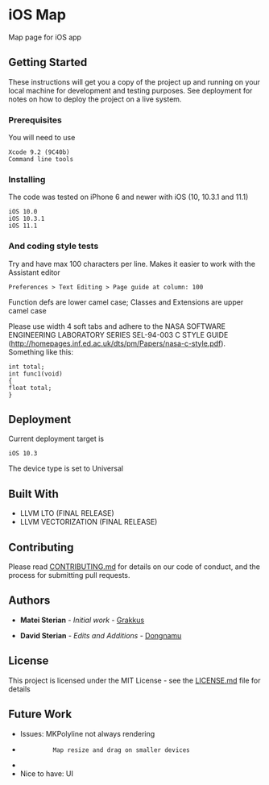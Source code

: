 # iOS Map  
  
Map page for iOS app

## Getting Started

These instructions will get you a copy of the project up and running on your local machine for development and testing purposes. See deployment for notes on how to deploy the project on a live system.

### Prerequisites

You will need to use

```
Xcode 9.2 (9C40b)
Command line tools
```

### Installing

The code was tested on iPhone 6 and newer with iOS (10, 10.3.1 and 11.1) 

```
iOS 10.0
iOS 10.3.1
iOS 11.1
```

### And coding style tests

Try and have max 100 characters per line. Makes it easier to work with the Assistant editor

```
Preferences > Text Editing > Page guide at column: 100
```

Function defs are lower camel case; Classes and Extensions are upper camel case

Please use width 4 soft tabs and adhere to the NASA SOFTWARE ENGINEERING LABORATORY SERIES SEL-94-003 C STYLE GUIDE (http://homepages.inf.ed.ac.uk/dts/pm/Papers/nasa-c-style.pdf). Something like this:

``` 
int total;
int func1(void)
{
float total;
}
```

## Deployment

Current deployment target is 

```
iOS 10.3
```

The device type is set to Universal

## Built With

* LLVM LTO (FINAL RELEASE)
* LLVM VECTORIZATION (FINAL RELEASE)

## Contributing

Please read [CONTRIBUTING.md](https://gist.github.com/PurpleBooth/b24679402957c63ec426) for details on our code of conduct, and the process for submitting pull requests.

## Authors

* **Matei Sterian** - *Initial work* - [Grakkus](https://github.com/Grakkus)

* **David Sterian** - *Edits and Additions* - [Dongnamu](https://github.com/Dongnamu)

## License

This project is licensed under the MIT License - see the [LICENSE.md](LICENSE.md) file for details

## Future Work

* Issues:       MKPolyline not always rendering  
*              Map resize and drag on smaller devices  
*  
* Nice to have: UI  
